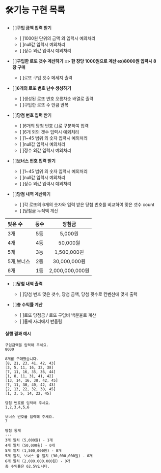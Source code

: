 

# 🛠기능 구현 목록

- [ ]__구입 금액 입력 받기__
    - [ ]1000원 단위의 금액 외 입력시 예외처리
    - [ ]null값 입력시 예외처리
    - [ ]정수 외값 입력시 예외처리

- [ ]__구입한 로또 갯수 계산하기 => 한 장당 1000원으로 계산 ex)8000원 입력시 8장 구매__
    - [ ]로또 구입 갯수 메세지 출력

- [ ]__6개의 로또 번호 난수 생성하기__
    - [ ]생성된 로또 번호 오름차순 배열로 출력
    - [ ]구입한 로또 수 만큼 반복

- [ ]__당첨 번호 입력 받기__
    - [ ]6개의 당첨 번호 (,)로 구분하여 입력
    - [ ]6개 외의 갯수 입력시 예외처리
    - [ ]1~45 범위 외 숫자 입력시 예외처리
    - [ ]null값 입력시 예외처리
    - [ ]정수 외값 입력시 예외처리

- [ ]__보너스 번호 입력 받기__
    - [ ]1~45 범위 외 숫자 입력시 예외처리
    - [ ]null값 입력시 예외처리
    - [ ]정수 외값 입력시 예외처리

- [ ]__당첨 내역 계산하기__
    - [ ]각 로또의 6개의 숫자와 입력 받은 당첨 번호를 비교하여 맞은 갯수 count
    - [ ]당첨금 누적액 계산

| 맞은 수    |  등수  |      당첨금       |
|:--------|:----:|:--------------:|
| 3개      |  5등  |     5,000원     |
| 4개      |  4등  |    50,000원     |
| 5개      |  3등  |   1,500,000원   |
| 5개,보너스  |  2등  |  30,000,000원   |
| 6개      |  1등  | 2,000,000,000원 |

- [ ]__당첨 내역 출력__
    - [ ]당첨 번호 맞은 갯수, 당첨 금액, 당첨 횟수로 컨벤션에 맞게 출력

- [ ]__총 수익률 계산__
    - [ ]로또 당첨금 / 로또 구입비 백분율로 계산
    - [ ]둘째 자리에서 반올림


#### 실행 결과 예시
>
```
구입금액을 입력해 주세요.
8000

8개를 구매했습니다.
[8, 21, 23, 41, 42, 43] 
[3, 5, 11, 16, 32, 38] 
[7, 11, 16, 35, 36, 44] 
[1, 8, 11, 31, 41, 42] 
[13, 14, 16, 38, 42, 45] 
[7, 11, 30, 40, 42, 43] 
[2, 13, 22, 32, 38, 45] 
[1, 3, 5, 14, 22, 45]

당첨 번호를 입력해 주세요.
1,2,3,4,5,6

보너스 번호를 입력해 주세요.
7

당첨 통계
---
3개 일치 (5,000원) - 1개
4개 일치 (50,000원) - 0개
5개 일치 (1,500,000원) - 0개
5개 일치, 보너스 볼 일치 (30,000,000원) - 0개
6개 일치 (2,000,000,000원) - 0개
총 수익률은 62.5%입니다.
```